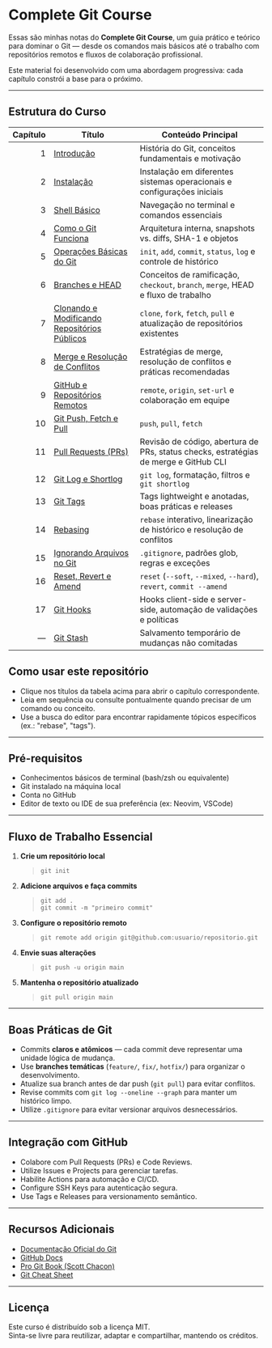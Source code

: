 # Complete Git Course

Essas são minhas notas do **Complete Git Course**, um guia prático e teórico para dominar o Git — desde os comandos mais básicos até o trabalho com repositórios remotos e fluxos de colaboração profissional.

Este material foi desenvolvido com uma abordagem progressiva: cada capítulo constrói a base para o próximo.

---

## Estrutura do Curso

| Capítulo | Título | Conteúdo Principal |
|---------:|--------|--------------------|
| 1 | [Introdução](./chapter1-introduction.md) | História do Git, conceitos fundamentais e motivação |
| 2 | [Instalação](./chapter2-installation.md) | Instalação em diferentes sistemas operacionais e configurações iniciais |
| 3 | [Shell Básico](./chapter3-basic_shell.md) | Navegação no terminal e comandos essenciais |
| 4 | [Como o Git Funciona](./chapter4-how_git_works.md) | Arquitetura interna, snapshots vs. diffs, SHA-1 e objetos |
| 5 | [Operações Básicas do Git](./chapter5-basic_git_operations.md) | `init`, `add`, `commit`, `status`, `log` e controle de histórico |
| 6 | [Branches e HEAD](./chapter6-git_branches_and_head.md) | Conceitos de ramificação, `checkout`, `branch`, `merge`, HEAD e fluxo de trabalho |
| 7 | [Clonando e Modificando Repositórios Públicos](./chapter7-cloning_modifying_public_repos.md) | `clone`, `fork`, `fetch`, `pull` e atualização de repositórios existentes |
| 8 | [Merge e Resolução de Conflitos](./chapter8-merging_branches.md) | Estratégias de merge, resolução de conflitos e práticas recomendadas |
| 9 | [GitHub e Repositórios Remotos](./chapter9-github_remote_repositories.md) | `remote`, `origin`, `set-url` e colaboração em equipe |
| 10 | [Git Push, Fetch e Pull](./chapter10-git_push_fetch_pull.md) | `push`, `pull`, `fetch` |
| 11 | [Pull Requests (PRs)](./chapter11-pull_requests.md) | Revisão de código, abertura de PRs, status checks, estratégias de merge e GitHub CLI |
| 12 | [Git Log e Shortlog](./chapter12-git_log_shortlog.md) | `git log`, formatação, filtros e `git shortlog` |
| 13 | [Git Tags](./chapter13-git_tags.md) | Tags lightweight e anotadas, boas práticas e releases |
| 14 | [Rebasing](./chapter14-rebasing.md) | `rebase` interativo, linearização de histórico e resolução de conflitos |
| 15 | [Ignorando Arquivos no Git](./chapter15-igoring_files_in_git.md) | `.gitignore`, padrões glob, regras e exceções |
| 16 | [Reset, Revert e Amend](./chapter16-git_reset_rever_amend.md) | `reset` (`--soft`, `--mixed`, `--hard`), `revert`, `commit --amend` |
| 17 | [Git Hooks](./chapter17-git_hooks.md) | Hooks client-side e server-side, automação de validações e políticas |
| — | [Git Stash](./git_stash.md) | Salvamento temporário de mudanças não comitadas |

## Como usar este repositório

- Clique nos títulos da tabela acima para abrir o capítulo correspondente.
- Leia em sequência ou consulte pontualmente quando precisar de um comando ou conceito.
- Use a busca do editor para encontrar rapidamente tópicos específicos (ex.: "rebase", "tags").

---

## Pré-requisitos

- Conhecimentos básicos de terminal (bash/zsh ou equivalente)  
- Git instalado na máquina local  
- Conta no GitHub
- Editor de texto ou IDE de sua preferência (ex: Neovim, VSCode)

---

## Fluxo de Trabalho Essencial

1. **Crie um repositório local**  
   > `git init`

2. **Adicione arquivos e faça commits**  
   > `git add .`  
   > `git commit -m "primeiro commit"`

3. **Configure o repositório remoto**  
   > `git remote add origin git@github.com:usuario/repositorio.git`

4. **Envie suas alterações**  
   > `git push -u origin main`

5. **Mantenha o repositório atualizado**  
   > `git pull origin main`

---

## Boas Práticas de Git

- Commits **claros e atômicos** — cada commit deve representar uma unidade lógica de mudança.  
- Use **branches temáticas** (`feature/`, `fix/`, `hotfix/`) para organizar o desenvolvimento.  
- Atualize sua branch antes de dar push (`git pull`) para evitar conflitos.  
- Revise commits com `git log --oneline --graph` para manter um histórico limpo.  
- Utilize `.gitignore` para evitar versionar arquivos desnecessários.

---

## Integração com GitHub

- Colabore com Pull Requests (PRs) e Code Reviews.  
- Utilize Issues e Projects para gerenciar tarefas.  
- Habilite Actions para automação e CI/CD.  
- Configure SSH Keys para autenticação segura.  
- Use Tags e Releases para versionamento semântico.

---

## Recursos Adicionais

- [Documentação Oficial do Git](https://git-scm.com/doc)  
- [GitHub Docs](https://docs.github.com/)  
- [Pro Git Book (Scott Chacon)](https://git-scm.com/book/pt-br/v2)  
- [Git Cheat Sheet](https://education.github.com/git-cheat-sheet-education.pdf)

---

## Licença

Este curso é distribuído sob a licença MIT.  
Sinta-se livre para reutilizar, adaptar e compartilhar, mantendo os créditos.

